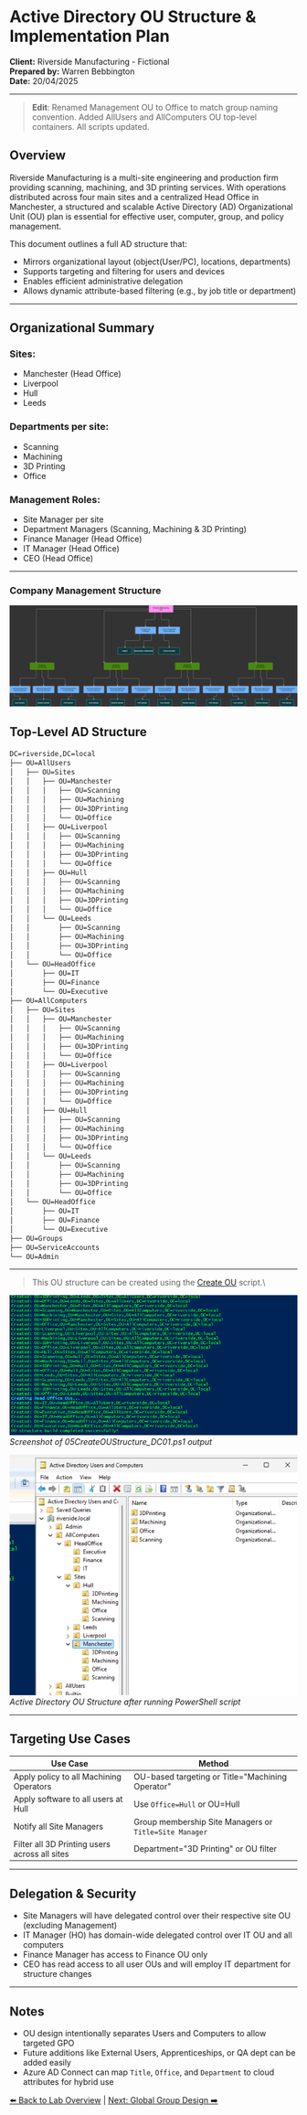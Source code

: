 # Active Directory OU Structure & Implementation Plan

**Client:** Riverside Manufacturing - Fictional\
**Prepared by:** Warren Bebbington\
**Date:** 20/04/2025

---

> **Edit**: Renamed Management OU to Office to match group naming convention. Added AllUsers and AllComputers OU top-level containers. All scripts updated.

## Overview

Riverside Manufacturing is a multi-site engineering and production firm providing scanning, machining, and 3D printing services. With operations distributed across four main sites and a centralized Head Office in Manchester, a structured and scalable Active Directory (AD) Organizational Unit (OU) plan is essential for effective user, computer, group, and policy management.

This document outlines a full AD structure that:

- Mirrors organizational layout (object(User/PC), locations, departments)
- Supports targeting and filtering for users and devices
- Enables efficient administrative delegation
- Allows dynamic attribute-based filtering (e.g., by job title or department)

---

## Organizational Summary

### **Sites:**

- Manchester (Head Office)
- Liverpool
- Hull
- Leeds

### **Departments per site:**

- Scanning
- Machining
- 3D Printing
- Office

### **Management Roles:**

- Site Manager per site
- Department Managers (Scanning, Machining & 3D Printing)
- Finance Manager (Head Office)
- IT Manager (Head Office)
- CEO (Head Office)

---

### **Company Management Structure**

![Riverside Management Structure](images/Riverside%20OU.drawio.png)

## Top-Level AD Structure

```
DC=riverside,DC=local
├── OU=AllUsers
│   ├── OU=Sites
│   │   ├── OU=Manchester
│   │   │   ├── OU=Scanning
│   │   │   ├── OU=Machining
│   │   │   ├── OU=3DPrinting
│   │   │   └── OU=Office
│   │   ├── OU=Liverpool
│   │   │   ├── OU=Scanning
│   │   │   ├── OU=Machining
│   │   │   ├── OU=3DPrinting
│   │   │   └── OU=Office
│   │   ├── OU=Hull
│   │   │   ├── OU=Scanning
│   │   │   ├── OU=Machining
│   │   │   ├── OU=3DPrinting
│   │   │   └── OU=Office
│   │   └── OU=Leeds
│   │       ├── OU=Scanning
│   │       ├── OU=Machining
│   │       ├── OU=3DPrinting
│   │       └── OU=Office
│   └── OU=HeadOffice
│       ├── OU=IT
│       ├── OU=Finance
│       └── OU=Executive
├── OU=AllComputers
│   ├── OU=Sites
│   │   ├── OU=Manchester
│   │   │   ├── OU=Scanning
│   │   │   ├── OU=Machining
│   │   │   ├── OU=3DPrinting
│   │   │   └── OU=Office
│   │   ├── OU=Liverpool
│   │   │   ├── OU=Scanning
│   │   │   ├── OU=Machining
│   │   │   ├── OU=3DPrinting
│   │   │   └── OU=Office
│   │   ├── OU=Hull
│   │   │   ├── OU=Scanning
│   │   │   ├── OU=Machining
│   │   │   ├── OU=3DPrinting
│   │   │   └── OU=Office
│   │   └── OU=Leeds
│   │       ├── OU=Scanning
│   │       ├── OU=Machining
│   │       ├── OU=3DPrinting
│   │       └── OU=Office
│   └── OU=HeadOffice
│       ├── OU=IT
│       ├── OU=Finance
│       └── OU=Executive
├── OU=Groups
├── OU=ServiceAccounts
└── OU=Admin
```

---

> This OU structure can be created using the [Create OU](build-scripts/01CreateOUStructure_DC01.ps1) script.\


![OU Creation Script](images/CreateOU.png)\
*Screenshot of 05CreateOUStructure_DC01.ps1 output*

![Active Directory DC01 - Organisational Units](images/ADOUStructureDC01.png)\
*Active Directory OU Structure after running PowerShell script*

---

##  Targeting Use Cases

| Use Case                                      | Method                                                 |
|-----------------------------------------------|--------------------------------------------------------|
| Apply policy to all Machining Operators       | OU-based targeting or Title="Machining Operator"       |
| Apply software to all users at Hull           | Use `Office=Hull` or OU=Hull                           |
| Notify all Site Managers                      | Group membership Site Managers or `Title=Site Manager` |
| Filter all 3D Printing users across all sites | Department="3D Printing" or OU filter                  |

---

##  Delegation & Security

- Site Managers will have delegated control over their respective site OU (excluding Management)
- IT Manager (HO) has domain-wide delegated control over IT OU and all computers
- Finance Manager has access to Finance OU only
- CEO has read access to all user OUs and will employ IT department for structure changes

---

##  Notes

- OU design intentionally separates Users and Computers to allow targeted GPO
- Future additions like External Users, Apprenticeships, or QA dept can be added easily
- Azure AD Connect can map `Title`, `Office`, and `Department` to cloud attributes for hybrid use

[⬅️ Back to Lab Overview](../README.md) | [Next: Global Group Design ➡️](../02-active-directory/02-global-groups.md)